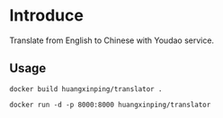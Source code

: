 # Introduce

Translate from English to Chinese with Youdao service.

## Usage

`docker build huangxinping/translator .`

`docker run -d -p 8000:8000 huangxinping/translator`
